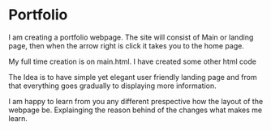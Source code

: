 # Portfolio
I am creating a portfolio webpage. 
The site will consist of Main or landing page, then when the arrow right is click it takes you to the home page.

My full time creation is on main.html. I have created some other html code

The Idea is to have simple yet elegant user friendly landing page and from that everything goes gradually to displaying more information.

I am happy to learn from you any different prespective how the layout of the webpage be. 
Explainging the reason behind of the changes what makes me learn.


